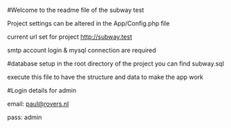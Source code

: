 #Welcome to the readme file of the subway test

Project settings can be altered in the App/Config.php file

current url set for project http://subway.test

smtp account login & mysql connection are required

#database setup
in the root directory of the project you can find subway.sql

execute this file to have the structure and data to make the app work

#Login details for admin

email: paul@rovers.nl

pass: admin
